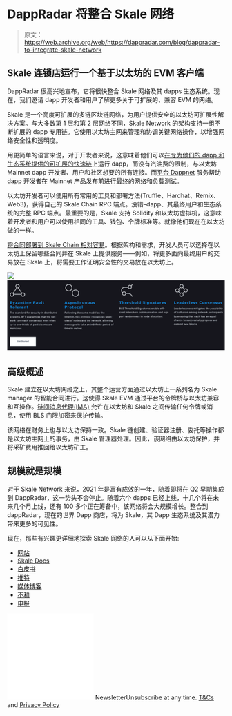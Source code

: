 # DappRadar 将整合 Skale 网络

> 原文：<https://web.archive.org/web/https://dappradar.com/blog/dappradar-to-integrate-skale-network>

## Skale 连锁店运行一个基于以太坊的 EVM 客户端

DappRadar 很高兴地宣布，它将很快整合 Skale 网络及其 dapps 生态系统。现在，我们邀请 dapp 开发者和用户了解更多关于可扩展的、兼容 EVM 的网络。

Skale 是一个高度可扩展的多链区块链网络，为用户提供安全的以太坊可扩展性解决方案。与大多数第 1 层和第 2 层网络不同，Skale Network 的架构支持一组不断扩展的 dapp 专用链。它使用以太坊主网来管理和协调关键网络操作，以增强网络安全性和透明度。

用更简单的语言来说，对于开发者来说，这意味着他们可以[在专为他们的 dapp 和生态系统提供的可扩展的快速链](https://web.archive.org/web/20221213112449/https://docs.skale.network/develop/)上运行 dapp，而没有汽油费的限制，与以太坊 Mainnet dapp 开发者、用户和社区想要的所有连接。而[平台 Dappnet](https://web.archive.org/web/20221213112449/https://docs.skale.network/develop/network-details) 服务帮助 dapp 开发者在 Mainnet 产品发布前进行最终的网络和负载测试。

以太坊开发者可以使用所有常用的工具和部署方法(Truffle、Hardhat、Remix、Web3)，获得自己的 Skale Chain RPC 端点。没错–dapp、其最终用户和生态系统的完整 RPC 端点。最重要的是，Skale 支持 Solidity 和以太坊虚拟机，这意味着开发者和用户可以使用相同的工具、钱包、令牌标准等。就像他们现在在以太坊做的一样。

[将合同部署到 Skale Chain 相对容易](https://web.archive.org/web/20221213112449/https://docs.skale.network/develop/deployment)。根据架构和需求，开发人员可以选择在以太坊上保留哪些合同并在 Skale 上提供服务——例如，将更多面向最终用户的交易放在 Skale 上，将需要工作证明安全性的交易放在以太坊上。

![](img/566d98f445f5eb9b994ea74384bcb98d.png)![](img/e04d12764793a4c6b9b160d495dfad3e.png)

## 高级概述

Skale 建立在以太坊网络之上，其整个运营方面通过以太坊上一系列名为 Skale manager 的智能合同进行。这使得 Skale EVM 通过平台的令牌桥与以太坊兼容和互操作。[链间消息代理(IMA)](https://web.archive.org/web/20221213112449/https://docs.skale.network/ima/1.1.x/) 允许在以太坊和 Skale 之间传输任何令牌或消息，使用 BLS 门限加密来保护传输。

该网络在财务上也与以太坊保持一致。Skale 链创建、验证器注册、委托等操作都是以太坊主网上的事务，由 Skale 管理器处理。因此，该网络由以太坊保护，并将采矿费用推回给以太坊矿工。

## 规模就是规模

对于 Skale Network 来说，2021 年是富有成效的一年，随着即将在 Q2 早期集成到 DappRadar，这一势头不会停止。随着六个 dapps 已经上线，十几个将在未来几个月上线，还有 100 多个正在筹备中，该网络将会大规模增长。整合到 dappRadar，现在的世界 Dapp 商店，将为 Skale，其 Dapp 生态系统及其潜力带来更多的可见性。

现在，那些有兴趣更详细地探索 Skale 网络的人可以从下面开始:

*   [网站](https://web.archive.org/web/20221213112449/https://skale.network/)
*   [Skale Docs](https://web.archive.org/web/20221213112449/https://docs.skale.network/develop/)
*   [白皮书](https://web.archive.org/web/20221213112449/https://skale.network/whitepaper)
*   [推特](https://web.archive.org/web/20221213112449/https://twitter.com/SkaleNetwork?ref_src=twsrc%5Egoogle%7Ctwcamp%5Eserp%7Ctwgr%5Eauthor)
*   [媒体博客](https://web.archive.org/web/20221213112449/https://skale.network/blog)
*   [不和](https://web.archive.org/web/20221213112449/https://discord.com/invite/gM5XBy6)
*   [电报](https://web.archive.org/web/20221213112449/https://discord.com/invite/gM5XBy6)

![](img/6d5a4a2d609c56e1a5771717e54ba759.png) NewsletterUnsubscribe at any time. [T&Cs](https://web.archive.org/web/20221213112449/https://dappradar.com/terms) and [Privacy Policy](https://web.archive.org/web/20221213112449/https://dappradar.com/privacy-policy)